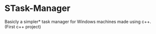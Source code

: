 # STask-Manager
Basicly a simpler* task manager for Windows machines made using c++. 
(First c++ project)
